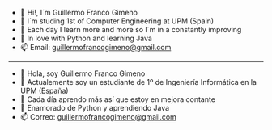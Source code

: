 
- 👋 Hi!, I´m Guillermo Franco Gimeno
- 👀 I´m studing 1st of Computer Engineering at UPM (Spain)
- 🌱 Each day I learn more and more so I´m in a constantly improving
- 💞️ In love with Python and learning Java
- 📫 Email: guillermofrancogimeno@gmail.com
-----------------------
- 👋 Hola, soy Guillermo Franco Gimeno
- 👀 Actualemente soy un estudiante de 1º de Ingeniería Informática en la UPM (España)
- 🌱 Cada día aprendo más así que estoy en mejora contante
- 💞️ Enamorado de Python y aprendiendo Java
- 📫 Correo: guillermofrancogimeno@gmail.com


<!---
GF3000/GF3000 is a ✨ special ✨ repository because its `README.md` (this file) appears on your GitHub profile.
You can click the Preview link to take a look at your changes.
--->
